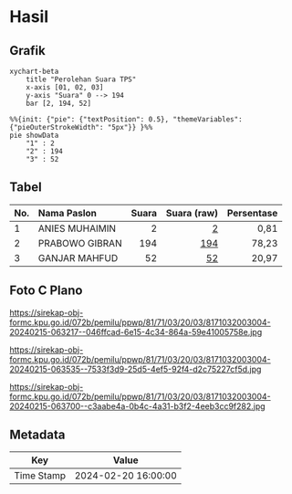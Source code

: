 # Hasil

## Grafik

```mermaid
xychart-beta
    title "Perolehan Suara TPS"
    x-axis [01, 02, 03]
    y-axis "Suara" 0 --> 194
    bar [2, 194, 52]
```

```mermaid
%%{init: {"pie": {"textPosition": 0.5}, "themeVariables": {"pieOuterStrokeWidth": "5px"}} }%%
pie showData
    "1" : 2
    "2" : 194
    "3" : 52
```

## Tabel

| No. | Nama Paslon    | Suara | Suara (raw) | Persentase |
|:--- |:-------------- | -----:| -----------:| ----------:|
| 1   | ANIES MUHAIMIN | 2     | [2][p-1]    | 0,81       |
| 2   | PRABOWO GIBRAN | 194   | [194][p-2]  | 78,23      |
| 3   | GANJAR MAHFUD  | 52    | [52][p-3]   | 20,97      |


[p-1]: https://github.com/gigit-pemilu/pemilu-2024-81-maluku/blob/main/pilpres/hitung-suara/sub/81-maluku/sub/71-kota-ambon/sub/03-baguala/sub/2003-latta/sub/004-tps/sub/paslon-1.txt
[p-2]: https://github.com/gigit-pemilu/pemilu-2024-81-maluku/blob/main/pilpres/hitung-suara/sub/81-maluku/sub/71-kota-ambon/sub/03-baguala/sub/2003-latta/sub/004-tps/sub/paslon-2.txt
[p-3]: https://github.com/gigit-pemilu/pemilu-2024-81-maluku/blob/main/pilpres/hitung-suara/sub/81-maluku/sub/71-kota-ambon/sub/03-baguala/sub/2003-latta/sub/004-tps/sub/paslon-3.txt

## Foto C Plano

https://sirekap-obj-formc.kpu.go.id/072b/pemilu/ppwp/81/71/03/20/03/8171032003004-20240215-063217--046ffcad-6e15-4c34-864a-59e41005758e.jpg

https://sirekap-obj-formc.kpu.go.id/072b/pemilu/ppwp/81/71/03/20/03/8171032003004-20240215-063535--7533f3d9-25d5-4ef5-92f4-d2c75227cf5d.jpg

https://sirekap-obj-formc.kpu.go.id/072b/pemilu/ppwp/81/71/03/20/03/8171032003004-20240215-063700--c3aabe4a-0b4c-4a31-b3f2-4eeb3cc9f282.jpg


## Metadata

| Key        | Value               |
| ---------- | ------------------- |
| Time Stamp | 2024-02-20 16:00:00 |



